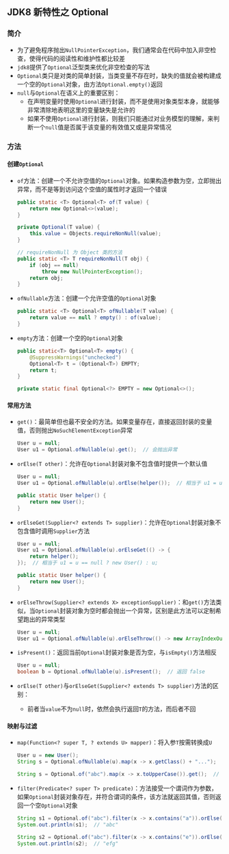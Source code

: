 ## JDK8 新特性之 Optional

### 简介

- 为了避免程序抛出`NullPointerException`，我们通常会在代码中加入非空检查，使得代码的阅读性和维护性都比较差
- `jdk8`提供了`Optional`泛型类来优化非空检查的写法
- `Optional`类只是对类的简单封装，当类变量不存在时，缺失的值就会被构建成一个空的`Optional`对象，由方法`Optional.empty()`返回
- `null`与`Optional`在语义上的重要区别：
  - 在声明变量时使用`Optional`进行封装，而不是使用对象类型本身，就能够非常清除地表明这里的变量缺失是允许的
  - 如果不使用`Optional`进行封装，则我们只能通过对业务模型的理解，来判断一个`null`值是否属于该变量的有效值又或是异常情况

### 方法

#### 创建`Optional`

- `of`方法：创建一个不允许空值的`Optional`对象。如果构造参数为空，立即抛出异常，而不是等到访问这个空值的属性时才返回一个错误

  ```java
  public static <T> Optional<T> of(T value) {
      return new Optional<>(value);
  }
  
  private Optional(T value) {
      this.value = Objects.requireNonNull(value);
  }
  
  // requireNonNull 为 Object 类的方法
  public static <T> T requireNonNull(T obj) {
      if (obj == null)
          throw new NullPointerException();
      return obj;
  }
  ```

- `ofNullable`方法：创建一个允许空值的`Optional`对象

  ```java
  public static <T> Optional<T> ofNullable(T value) {
      return value == null ? empty() : of(value);
  }
  ```

- `empty`方法：创建一个空的`Optional`对象

  ```java
  public static<T> Optional<T> empty() {
      @SuppressWarnings("unchecked")
      Optional<T> t = (Optional<T>) EMPTY;
      return t;
  }
  
  private static final Optional<?> EMPTY = new Optional<>();
  ```

#### 常用方法

- `get()`：最简单但也最不安全的方法。如果变量存在，直接返回封装的变量值，否则抛出`NoSuchElementException`异常

  ```java
  User u = null;
  User u1 = Optional.ofNullable(u).get();  // 会抛出异常
  ```

- `orElse(T other)`：允许在`Optional`封装对象不包含值时提供一个默认值

  ```java
  User u = null;
  User u1 = Optional.ofNullable(u).orElse(helper());  // 相当于 u1 = u == null ? new User() : u;
  
  public static User helper() {
      return new User();
  }
  ```

- `orElseGet(Supplier<? extends T> supplier)`：允许在`Optional`封装对象不包含值时调用`Supplier`方法

  ```java
  User u = null;
  User u1 = Optional.ofNullable(u).orElseGet(() -> {
      return helper();
  });  // 相当于 u1 = u == null ? new User() : u;
  
  public static User helper() {
      return new User();
  }
  ```

- `orElseThrow(Supplier<? extends X> exceptionSupplier)`：和`get()`方法类似，当`Optional`封装对象为空时都会抛出一个异常，区别是此方法可以定制希望跑出的异常类型

  ```java
  User u = null;
  User u1 = Optional.ofNullable(u).orElseThrow(() -> new ArrayIndexOutOfBoundsException());
  ```

- `isPresent()`：返回当前`Optional`封装对象是否为空，与`isEmpty()`方法相反

  ```java
  User u = null;
  boolean b = Optional.ofNullable(u).isPresent();  // 返回 false
  ```

- `orElse(T other)`与`orElseGet(Supplier<? extends T> supplier)`方法的区别：

  - 前者当`value`不为`null`时，依然会执行返回`T`的方法，而后者不回

#### 映射与过滤

- `map(Function<? super T, ? extends U> mapper)`：将入参`T`按需转换成`U`

  ```java
  User u = new User();
  String s = Optional.ofNullable(u).map(x -> x.getClass() + "...");  // 将 u 转换成字符串"User..."
  ```

  ```java
  String s = Optional.of("abc").map(x -> x.toUpperCase()).get();  // 将小写"abc"转换成大写"ABC"
  ```

- `filter(Predicate<? super T> predicate)`：方法接受一个谓词作为参数，如果`Optional`封装对象存在，并符合谓词的条件，该方法就返回其值，否则返回一个空`Optional`对象

  ```java
  String s1 = Optional.of("abc").filter(x -> x.contains("a")).orElse("efg");
  System.out.println(s1);  // "abc"
  
  String s2 = Optional.of("abc").filter(x -> x.contains("e")).orElse("efg");
  System.out.println(s2);  // "efg"
  ```


